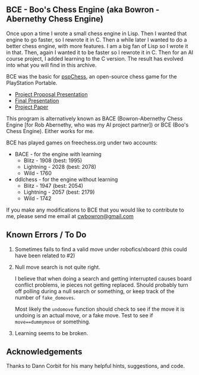 ## BCE - Boo's Chess Engine (aka Bowron - Abernethy Chess Engine)

Once upon a time I wrote a small chess engine in Lisp.  Then I wanted
that engine to go faster, so I rewrote it in C.  Then a while later I
wanted to do a better chess engine, with more features.  I am a big
fan of Lisp so I wrote it in that.  Then, again I wanted it to be
faster so I rewrote it in C.  Then for an AI course project, I added
learning to the C version.  The result has evolved into what you will
find in this archive.

BCE was the basic for [pspChess](https://github.com/cwbowron/pspchess), an open-source chess game for the PlayStation Portable.

* [Project Proposal Presentation](doc/BACE_proposal.ppt)
* [Final Presentation](doc/BACE_final_presentation.ppt)
* [Project Paper](doc/BACE.pdf)

This program is alternatively known as BACE (Bowron-Abernethy Chess Engine [for Rob Abernethy, who was my AI project partner])
or BCE (Boo's Chess Engine).  Either works for me.   

BCE has played games on freechess.org under two accounts:
* BACE - for the engine with learning
   * Blitz - 1908 (best: 1995)
   * Lightning - 2028 (best: 2078)
   * Wild - 1760
* ddlchess - for the engine without learning
   * Blitz - 1947 (best: 2054)
   * Lightning - 2057 (best: 2179)
   * Wild - 1742
   
If you make any modifications to BCE that you would like to
contribute to me, please send me email at cwbowron@gmail.com

## Known Errors / To Do

1. Sometimes fails to find a valid move under robofics/xboard (this
   could have been related to #2)

2. Null move search is not quite right.

   I believe that when doing a search and getting interrupted causes board conflict problems, ie
   pieces not getting replaced. Should probably turn off polling
   during a null search or something,  or keep track of the number of `fake_domoves`. 

   Most likely the `undomove` function should check to see if the move
   it is undoing is an actual move, or a fake move. Test to see if
   `move==dummymove` or something.
   
3. Learning seems to be broken.
   
## Acknowledgements

Thanks to Dann Corbit for his many helpful hints, suggestions, and
code. 

